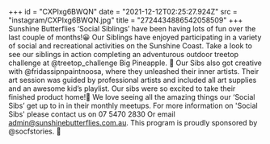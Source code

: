 +++
id = "CXPIxg6BWQN"
date = "2021-12-12T02:25:27.924Z"
src = "instagram/CXPIxg6BWQN.jpg"
title = "2724434886542058509"
+++
Sunshine Butterflies ‘Social Siblings’ have been having lots of fun over the last couple of months!😀 Our Siblings have enjoyed participating in a variety of social and recreational activities on the Sunshine Coast. Take a look to see our siblings in action completing an adventurous outdoor treetop challenge at @treetop\_challenge Big Pineapple. 🌱 Our Sibs also got creative with @fridassipnpaintnoosa, where they unleashed their inner artists. Their art session was guided by professional artists and included all art supplies and an awesome kid’s playlist. Our sibs were so excited to take their finished product home!🎨 We love seeing all the amazing things our ‘Social Sibs’ get up to in in their monthly meetups. For more information on 'Social Sibs' please contact us on 07 5470 2830 Or email admin@sunshinebutterflies.com.au. This program is proudly sponsored by @socfstories. 💜